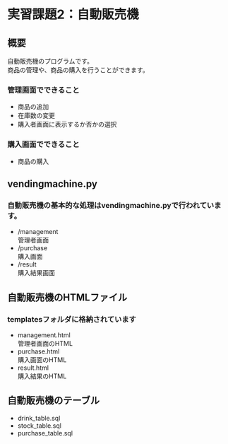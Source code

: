 # 実習課題2：自動販売機
## 概要
自動販売機のプログラムです。<br>
商品の管理や、商品の購入を行うことができます。

### 管理画面でできること
- 商品の追加
- 在庫数の変更
- 購入者画面に表示するか否かの選択

### 購入画面でできること
- 商品の購入

## vendingmachine.py
### 自動販売機の基本的な処理はvendingmachine.pyで行われています。
- /management<br>
管理者画面
- /purchase<br>
購入画面
- /result<br>
購入結果画面

## 自動販売機のHTMLファイル
### templatesフォルダに格納されています
- management.html<br>
管理者画面のHTML
- purchase.html<br>
購入画面のHTML
- result.html<br>
購入結果のHTML

## 自動販売機のテーブル
- drink_table.sql
- stock_table.sql
- purchase_table.sql